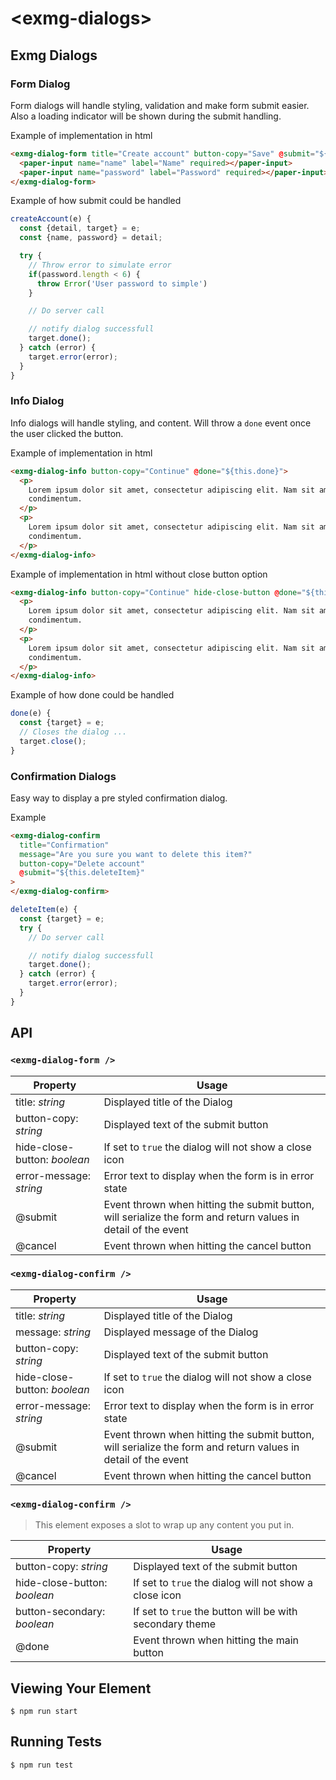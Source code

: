 # \<exmg-dialogs\>

## Exmg Dialogs

### Form Dialog

Form dialogs will handle styling, validation and make form submit easier. Also a loading indicator will be shown during the submit handling.

Example of implementation in html

```html
<exmg-dialog-form title="Create account" button-copy="Save" @submit="${this.createAccount}">
  <paper-input name="name" label="Name" required></paper-input>
  <paper-input name="password" label="Password" required></paper-input>
</exmg-dialog-form>
```

Example of how submit could be handled

```js
createAccount(e) {
  const {detail, target} = e;
  const {name, password} = detail;

  try {
    // Throw error to simulate error
    if(password.length < 6) {
      throw Error('User password to simple')
    }

    // Do server call

    // notify dialog successfull
    target.done();
  } catch (error) {
    target.error(error);
  }
}
```

### Info Dialog

Info dialogs will handle styling, and content. Will throw a `done` event once the user clicked the button.

Example of implementation in html

```html
<exmg-dialog-info button-copy="Continue" @done="${this.done}">
  <p>
    Lorem ipsum dolor sit amet, consectetur adipiscing elit. Nam sit amet pharetra turpis. Nullam tincidunt aliquet
    condimentum.
  </p>
  <p>
    Lorem ipsum dolor sit amet, consectetur adipiscing elit. Nam sit amet pharetra turpis. Nullam tincidunt aliquet
    condimentum.
  </p>
</exmg-dialog-info>
```

Example of implementation in html without close button option

```html
<exmg-dialog-info button-copy="Continue" hide-close-button @done="${this.done}">
  <p>
    Lorem ipsum dolor sit amet, consectetur adipiscing elit. Nam sit amet pharetra turpis. Nullam tincidunt aliquet
    condimentum.
  </p>
  <p>
    Lorem ipsum dolor sit amet, consectetur adipiscing elit. Nam sit amet pharetra turpis. Nullam tincidunt aliquet
    condimentum.
  </p>
</exmg-dialog-info>
```

Example of how done could be handled

```js
done(e) {
  const {target} = e;
  // Closes the dialog ...
  target.close();
}
```

### Confirmation Dialogs

Easy way to display a pre styled confirmation dialog.

Example

```html
<exmg-dialog-confirm
  title="Confirmation"
  message="Are you sure you want to delete this item?"
  button-copy="Delete account"
  @submit="${this.deleteItem}"
>
</exmg-dialog-confirm>
```

```js
deleteItem(e) {
  const {target} = e;
  try {
    // Do server call

    // notify dialog successfull
    target.done();
  } catch (error) {
    target.error(error);
  }
}
```

## API

### `<exmg-dialog-form />`

| Property                     | Usage                                                                                                         |
| ---------------------------- | ------------------------------------------------------------------------------------------------------------- |
| title: _string_              | Displayed title of the Dialog                                                                                 |
| button-copy: _string_        | Displayed text of the submit button                                                                           |
| hide-close-button: _boolean_ | If set to `true` the dialog will not show a close icon                                                        |
| error-message: _string_      | Error text to display when the form is in error state                                                         |
| @submit                      | Event thrown when hitting the submit button, will serialize the form and return values in detail of the event |
| @cancel                      | Event thrown when hitting the cancel button                                                                   |

### `<exmg-dialog-confirm />`

| Property                     | Usage                                                                                                         |
| ---------------------------- | ------------------------------------------------------------------------------------------------------------- |
| title: _string_              | Displayed title of the Dialog                                                                                 |
| message: _string_            | Displayed message of the Dialog                                                                               |
| button-copy: _string_        | Displayed text of the submit button                                                                           |
| hide-close-button: _boolean_ | If set to `true` the dialog will not show a close icon                                                        |
| error-message: _string_      | Error text to display when the form is in error state                                                         |
| @submit                      | Event thrown when hitting the submit button, will serialize the form and return values in detail of the event |
| @cancel                      | Event thrown when hitting the cancel button                                                                   |

### `<exmg-dialog-confirm />`

> This element exposes a slot to wrap up any content you put in.

| Property                     | Usage                                                    |
| ---------------------------- | -------------------------------------------------------- |
| button-copy: _string_        | Displayed text of the submit button                      |
| hide-close-button: _boolean_ | If set to `true` the dialog will not show a close icon   |
| button-secondary: _boolean_  | If set to `true` the button will be with secondary theme |
| @done                        | Event thrown when hitting the main button                |

## Viewing Your Element

```
$ npm run start
```

## Running Tests

```
$ npm run test
```
